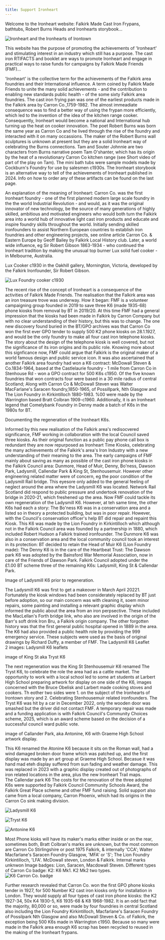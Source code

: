 ```yaml
---
title: Support Ironheart
---
```


Welcome to the Ironheart website: Falkirk Made Cast Iron Frypans, bathtubs, Robert Burns Heads and Ironhearts storybook...

![Ironheart and the Ironhearts of Irontown](Ironhearts.jpg)

This website has the purpose of promoting the achievements of 'Ironheart' and stimulating interest in an industry which still has a purpose. The cast iron RTIFACTS and booklet are ways to promote Ironheart and engage in practical ways to raise funds for campaigns by Falkirk Made Friends (FMF)...

'Ironheart' is the collective term  for the achievements of the Falkirk area foundries and their International influence. A term coined by Falkirk Made Friends to unite the many solid achievements - and the contribution to enabling new standards public health - of the some sixty Falkirk area foundries. The cast iron frying pan was one of the earliest products made in the Falkirk area by Carron Co.,1759-1982. The almost immeadiate consequence was to find a better way of using the frypan more efficiently, which led to the invention of the idea of the kitchen range cooker. Consequently, Ironheart would become a national and International hub turning up the heat on cooker innovation. 
The poet Robert Burns was born the same year as Carron Co and he lived through the rise of the foundry and interacted with it on many occassions. The maker of the Robert Burns wall sculptures is unknown at present but they are a solid Ironheart way of celebrating the Burns connections. Tam and Souter Johnnie are two characters from Burns narrative poem Tam O'shanter, which has its origin by the heat of a revolutionary Carron Co kitchen range (see Short video of part of the play on Tam). The mini bath tubs were sample models made by Cockburn's Foundry for use by salesmen c1930s. The Ironheart storybook is an alternative way to tell of the achievements of Ironheart published in 2024. Info on how to order any of these artifacts can be found on the last page.

An explanation of the meaning of Ironheart: Carron Co. was the first Ironheart foundry - one of the first planned modern large scale foundry in the the world Industrial Revolution - and would, as it was the original innovator of new technology, be the source of many generations of highly skilled, ambitious and motivated engineers who would both turn the Falkirk area into a world hub of innovative light cast iron products and educate and inspire foundry skills throughout the world. Initially sending skilled ironfounders to assist Northern European countries to establish iron foundries and other engineering projects, see online article Carron Co. & Eastern Europe by Geoff Bailey by Falkirk Local History club. Later, a world wide influence, eg Sir Robert Gibson 1863-1934 - who continued the Ironheart tradition by making the unusual top burner Lux solid fuel cooker - in Melbourne, Australia.

Lux Cooker c1930 in the Oakhill gallery, Mornington, Victoria, developed by the Falkirk Ironfounder, Sir Robert Gibson.

![Lux Foundry cooker c1930](LuxoakhillgalleryMorninton..jpg "R")



The recent rise of the concept of Ironheart is a consequence of the activities of Falkirk Made Friends. The realisation that the Falkirk area was an iron treasure trove was underway. How it began:
FMF is a volunteer campaigning group founded in 2019 to save three K6 (made 1935-68) phone kiosks from removal by BT in 2019/20. At this time FMF had a general impression that the kiosks had been made in Falkirk by Carron Company but with no clear understanding of their history, but this was to change. The one new discovery found buried in the BT/GPO archives was that Carron Co won the first ever GPO tender to supply 500 K2 phone kiosks on 28.1.1927, and would be the only foundry to make all four cast iron telephone kiosks. The story about the design of the telephone kiosk is well covered, but not the significance of its iron origins and its public role. Knowing more about this signficance now, FMF could argue that Falkirk is the original maker of a world famous design and public service icon. It was also ascertained that another Falkirk area foundry had won a K6 contract: McDowall Steven & Co.1834-1964, based at the Castlelaurie foundry - 1 mile from Carron Co in Stenhouse Rd - won a GPO contract for 500 K6s c1950. Of the five known foundries that won contracts four were based in a 30 mile radius of central Scotland; Along with Carron Co & McDowall Steven was Walter MacFarlane's Saracen foundry,1850-1965, of Possillpark, Nth Glasgow and The Lion Foundry in Kirkintilloch 1880-1983. %00 were made by the Warrington based Bratt Colbran 1909-c1960. Additionally, it is an Ironheart legend that Comelybank Foundry in Denny made a batch of K6s in the 1980s for BT.    

Documenting the regeneration of the Ironheart K6s.

Informed by this new realisation of the Falkirk area's redisocvered significance, FMF working in collaboration with the local Council saved three kiosks. As their original function as a public pay phone call box is redundant they are now repurposed as Ironheart Time Kiosks, celebrating the many achievements of the Falkirk's area's Iron Industry with a new understanding of their meaning to the area. 
The early campaigns of FMF mainly about saving as many as possible of the cast iron phone kiosks in the Falkirk Council area: Dunmore, Head of Muir, Denny, Bo'ness, Dawson Park, Ladysmill, Callendar Park & King St, Stenhousemuir. However other engineering related matter were of concern, eg the poor condition of the Ladysmill Rail bridge.  This eyesore only added to the general feeling of neglect around the area where the Ladysmill K6 was located. Network Rail Scotland did respond to public pressure and undertook renovation of the bridge in 2020-21, which freshened up the area. Now FMF could tackle its own regeneration of the Ladysmill K6. However, at teh same time, the other K6s had each a story: The Bo'ness K6 was in a conservation area and a listed so in theory a protected building, but was in poor repair. However, with the Council's conservation officer's help BT did repair and repaint this Kiosk. This K6 was made by the Lion Foundry in Kirkintilloch which although not in the Falkirk Council area was founded by a partnership in 1880, which included Robert Hudson a Falkirk trained ironfounder.  The Dunmore K6 was also in a conservation area and the local community council took an interest in its protection: BT decided to retain the Head of Muir K6 (Lion Foundry made): The Denny K6 is in the care of the Heartbeat Trust: The Dawson park K6 was adopted by the Bainsford War Memorial Association, now in care of the Friends of Dawson Park. Falkirk Council adopted under the £1.00 BT scheme three of the remaining K6s: Ladysmill, King St & Callendar Park.    

Image of Ladysmill K6 prior to regeneration. 

The Ladysmill K6 was first to get a makeover in March April 20221. Fortunately the kiosk windows had been considerately replaced by BT just before adoption, so our main concern was with cleaning it, soem minor repairs, some painting and installing a relevant graphic display which informed the public about the area from an iron perpsective. These included the MacLellan's Forth bridge link, who also are involved in the origin of the Barr's soft drink Iron Bru, a Falkirk origin company. The other forgotten history was that the first general public hospital opened in 1889 in the area. The K6 had also provided a public health role by providing the 999 emergency service. These subjects were used as the basis of original drawings by Richard Duffy, a member of FMF. 
The Ladysmill K6 Leaflet  
2 images: Ladysmill K6 leaflets

image of King St aka Tryst K6

The next regeneration was the King St Stenhousemuir K6 renamed The Tryst K6, to celebrate the role the area had as a cattle market. The opportunity to work with a local school led to some art students at Larbert High School preparing artwork for display on one side of the K6, images concerned with the Bruce Obelisk and Larbert made cooking stoves and cookers. Th eother two sides were 1. on the subject of the Ironhearts of Irontown story and 2. Celebrating Stenhousemuir related ironfounders. The Tryst K6 was hit by a car in December 2022, only the wooden door was smashed but the driver did not contact FMF. A temporary repair was made and a funding application is with Falkirk Council's Community Choices scheme, 2025, which is an award scheme based on the decision of a successful council ward public vote. 

image of Callander Park, aka Antonine, K6 with Graeme High School artwork display.

This K6 renamed the Atonine K6 because it sits on the Roman wall, had a wind damaged broken door frame which was patched up, and the first display was made by an art group at Graeme High School. Becasue it was hand mad eteh display suffered from sun fading and weather damage. This was replaced in 2023 with a graphic display created out of photographs of iron related locations in the area, plus the new Ironheart Trail maps.     
The Callendar park K6
The costs for the renovation of the three adopted K6s were supported by Falkirk Council Community Schools Award, the Falkirk Great Place scheme and other FMF fund raising. Solid support also came from a local company, Carron Phoenix, which had its origins in the Carron Co sink making division.

![Ladysmill K6](LadysmillK6tTimeKiosk2DCpic1.JPG)

![Tryst K6](TrysK6FMFsign.jpg)

![Antonine K6](antonineK6.jpg)

Most Phone kioks will have its maker's marks either inside or on the rear, sometimes both, Bratt Colbran's marks are unknown, but the most common are Carron Co Stirlingshire or post 1975 Falkirk, & internally 'CCA'; Walter Macfarlane's Saracen Foundry Glasgow, 'MFA' or 'S'; The Lion Foundry Kirkintilloch, 'LFA'. McDowall steven, London & Falkirk. Internal marks unknwon 
Image badges:
Lion, Saracen, Macdowall Steven.
Different types of Carron Co badge:
K2:
K6 Mk1. K2 Mk2 two types.
![K6 Carron Co. badge](carroncoK6badge.JPG)

Further research revealed that Carron Co. won the first GPO phone kiosks tender in 1927, for 500 Number K2 cast iron kiosks only for installation in London. They would supply all four types of cast iron phone kiosks: the K2 1927-34, 50x K4  1930-5, K6 1935-68 & K8 1968-1982. It is an odd fact that the majority, 80,000 or so, were made by four foundries in central Scotland also including the Lion Foundry Kirkintilloch, Macfarlane's Saracen Foundry of Possilpark Nth Glasgow and also McDowall Steven & Co. of Falkirk, the exception being 500 K6s made in Warrington c1950. Because so many were made in the Falkirk area enough K6 scrap has been recycled to reused in the making of the Ironheart frypans.
